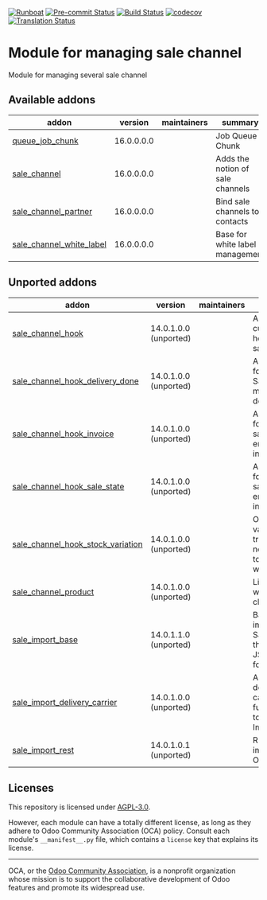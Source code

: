 
[![Runboat](https://img.shields.io/badge/runboat-Try%20me-875A7B.png)](https://runboat.odoo-community.org/builds?repo=OCA/sale-channel&target_branch=16.0)
[![Pre-commit Status](https://github.com/OCA/sale-channel/actions/workflows/pre-commit.yml/badge.svg?branch=16.0)](https://github.com/OCA/sale-channel/actions/workflows/pre-commit.yml?query=branch%3A16.0)
[![Build Status](https://github.com/OCA/sale-channel/actions/workflows/test.yml/badge.svg?branch=16.0)](https://github.com/OCA/sale-channel/actions/workflows/test.yml?query=branch%3A16.0)
[![codecov](https://codecov.io/gh/OCA/sale-channel/branch/16.0/graph/badge.svg)](https://codecov.io/gh/OCA/sale-channel)
[![Translation Status](https://translation.odoo-community.org/widgets/sale-channel-16-0/-/svg-badge.svg)](https://translation.odoo-community.org/engage/sale-channel-16-0/?utm_source=widget)

<!-- /!\ do not modify above this line -->

# Module for managing sale channel


Module for managing several sale channel

<!-- /!\ do not modify below this line -->

<!-- prettier-ignore-start -->

[//]: # (addons)

Available addons
----------------
addon | version | maintainers | summary
--- | --- | --- | ---
[queue_job_chunk](queue_job_chunk/) | 16.0.0.0.0 |  | Job Queue Chunk
[sale_channel](sale_channel/) | 16.0.0.0.0 |  | Adds the notion of sale channels
[sale_channel_partner](sale_channel_partner/) | 16.0.0.0.0 |  | Bind sale channels to contacts
[sale_channel_white_label](sale_channel_white_label/) | 16.0.0.0.0 |  | Base for white label management


Unported addons
---------------
addon | version | maintainers | summary
--- | --- | --- | ---
[sale_channel_hook](sale_channel_hook/) | 14.0.1.0.0 (unported) |  | Adds customizable hooks to the sale channel
[sale_channel_hook_delivery_done](sale_channel_hook_delivery_done/) | 14.0.1.0.0 (unported) |  | Adds a hook for when a Sale Order is marked as delivered
[sale_channel_hook_invoice](sale_channel_hook_invoice/) | 14.0.1.0.0 (unported) |  | Adds a hook for when a sale order emits an invoice
[sale_channel_hook_sale_state](sale_channel_hook_sale_state/) | 14.0.1.0.0 (unported) |  | Adds a hook for when a sale order emits an invoice
[sale_channel_hook_stock_variation](sale_channel_hook_stock_variation/) | 14.0.1.0.0 (unported) |  | On stock variation, trigger notification to external webservice
[sale_channel_product](sale_channel_product/) | 14.0.1.0.0 (unported) |  | Link Product with sale channel
[sale_import_base](sale_import_base/) | 14.0.1.1.0 (unported) |  | Base for importing Sale Orders through a JSON file format
[sale_import_delivery_carrier](sale_import_delivery_carrier/) | 14.0.1.0.0 (unported) |  | Adds delivery carrier functionality to Sale Imports
[sale_import_rest](sale_import_rest/) | 14.0.1.0.1 (unported) |  | REST API for importig Sale Orders

[//]: # (end addons)

<!-- prettier-ignore-end -->

## Licenses

This repository is licensed under [AGPL-3.0](LICENSE).

However, each module can have a totally different license, as long as they adhere to Odoo Community Association (OCA)
policy. Consult each module's `__manifest__.py` file, which contains a `license` key
that explains its license.

----
OCA, or the [Odoo Community Association](http://odoo-community.org/), is a nonprofit
organization whose mission is to support the collaborative development of Odoo features
and promote its widespread use.
